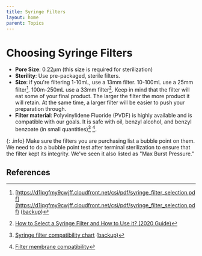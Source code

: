 ```yaml
---
title: Syringe Filters
layout: home
parent: Topics
---
```


# Choosing Syringe Filters

* **Pore Size**: 0.22μm (this size is required for sterilization)
* **Sterility**: Use pre-packaged, sterile filters.
* **Size**: if you're filtering 1-10mL, use a 13mm filter. 10-100mL use a 25mm filter[^1]. 100m-250mL use a 33mm filter[^4]. Keep in mind that the filter will eat some of your final product. The larger the filter the more product it will retain. At the same time, a larger filter will be easier to push your preparation through.
* **Filter material**: Polyvinylidene Fluoride (PVDF) is highly available and is compatible with our goals. It is safe with oil, benzyl alcohol, and benzyl benzoate (in small quantities)[^2] [^3].

{: .info}
Make sure the filters you are purchasing list a bubble point on them. We need to do a bubble point test after terminal sterilization to ensure that the filter kept its integrity. We've seen it also listed as "Max Burst Pressure."

## References

[^1]: [https://d1lqgfmy9cwjff.cloudfront.net/csi/pdf/syringe_filter_selection.pdf](https://d1lqgfmy9cwjff.cloudfront.net/csi/pdf/syringe_filter_selection.pdf) ([backup](/assets/PDFs/syringe_filter_selection.pdf))
[^2]: [Syringe filter compatibility chart](https://scientificfilters.com/pdf/SyringeFilterChemicalCompatibility.pdf) ([backup](/assets/PDFs/SyringeFilterChemicalCompatibility.pdf))
[^3]: [Filter membrane compatibility](https://www.cytivalifesciences.com/en/us/news-center/quick-reference-membrane-compatibility-10001)
[^4]: [How to Select a Syringe Filter and How to Use it? (2020 Guide)](https://airekacells.com/blog/syringe-filter)
